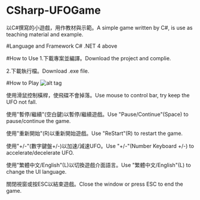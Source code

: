 # CSharp-UFOGame
以C#撰寫的小遊戲，用作教材與示範。A simple game written by C#, is use as teaching material and example.

#Language and Framework
C# .NET 4 above

#How to Use
1.下載專案並編譯。Download the project and complie.

2.下載執行檔。Download .exe file.

#How to Play
![alt tag](http://i.imgur.com/7wztsVp.png)

使用滑鼠控制橫桿，使飛碟不會掉落。Use mouse to control bar, try keep the UFO not fall.

使用"暫停/繼續"(空白鍵)以暫停/繼續遊戲。Use "Pause/Continue"(Space) to pause/continue the game.

使用"重新開始"(R)以重新開始遊戲。Use "ReStart"(R) to restart the game.

使用"+/-"(數字鍵盤+/-)以加速/減速UFO。Use "+/-"(Number Keyboard +/-) to accelerate/decelerate UFO.

使用"繁體中文/English"(L)以切換遊戲介面語言。Use "繁體中文/English"(L) to change the UI language.

關閉視窗或按ESC以結束遊戲。Close the window or press ESC to end the game.
